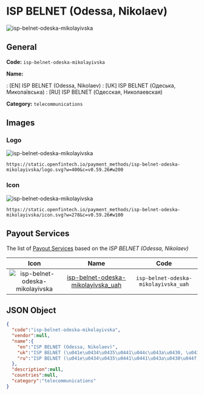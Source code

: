 
# ISP BELNET (Odessa, Nikolaev) 
![isp-belnet-odeska-mikolayivska](https://static.openfintech.io/payment_methods/isp-belnet-odeska-mikolayivska/logo.svg?w=400&c=v0.59.26#w200)  

## General 
**Code:** `isp-belnet-odeska-mikolayivska` 
 
**Name:** 
 
:	[EN] ISP BELNET (Odessa, Nikolaev) 
:	[UK] ISP BELNET (Одеська, Миколаївська) 
:	[RU] ISP BELNET (Одесская, Николаевская) 
 
**Category:** `telecommunications` 
 

## Images 

### Logo 
![isp-belnet-odeska-mikolayivska](https://static.openfintech.io/payment_methods/isp-belnet-odeska-mikolayivska/logo.svg?w=400&c=v0.59.26#w200)  

```
https://static.openfintech.io/payment_methods/isp-belnet-odeska-mikolayivska/logo.svg?w=400&c=v0.59.26#w200
```  

### Icon 
![isp-belnet-odeska-mikolayivska](https://static.openfintech.io/payment_methods/isp-belnet-odeska-mikolayivska/icon.svg?w=278&c=v0.59.26#w100)  

```
https://static.openfintech.io/payment_methods/isp-belnet-odeska-mikolayivska/icon.svg?w=278&c=v0.59.26#w100
```  

## Payout Services 
 
The list of [Payout Services](/payout-services/) based on the _ISP BELNET (Odessa, Nikolaev)_ 

|Icon|Name|Code| 
|:---:|:---:|:---:| 
|![isp-belnet-odeska-mikolayivska](https://static.openfintech.io/payout_methods/isp-belnet-odeska-mikolayivska/icon.svg?w=278&c=v0.59.26#w40) |[isp-belnet-odeska-mikolayivska_uah](/payout-services/isp-belnet-odeska-mikolayivska_uah/)|`isp-belnet-odeska-mikolayivska_uah`| 
 

## JSON Object 

```json
{
  "code":"isp-belnet-odeska-mikolayivska",
  "vendor":null,
  "name":{
    "en":"ISP BELNET (Odessa, Nikolaev)",
    "uk":"ISP BELNET (\u041e\u0434\u0435\u0441\u044c\u043a\u0430, \u041c\u0438\u043a\u043e\u043b\u0430\u0457\u0432\u0441\u044c\u043a\u0430)",
    "ru":"ISP BELNET (\u041e\u0434\u0435\u0441\u0441\u043a\u0430\u044f, \u041d\u0438\u043a\u043e\u043b\u0430\u0435\u0432\u0441\u043a\u0430\u044f)"
  },
  "description":null,
  "countries":null,
  "category":"telecommunications"
}
```  
